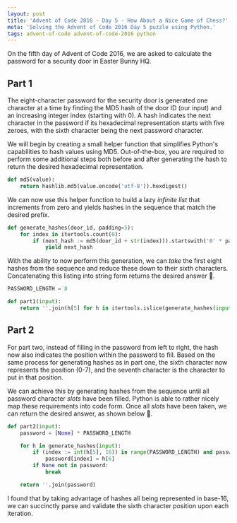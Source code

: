 ```yaml
---
layout: post
title: 'Advent of Code 2016 - Day 5 - How About a Nice Game of Chess?'
meta: 'Solving the Advent of Code 2016 Day 5 puzzle using Python.'
tags: advent-of-code advent-of-code-2016 python
---
```


On the fifth day of Advent of Code 2016, we are asked to calculate the password for a security door in Easter Bunny HQ.

<!--more-->

## Part 1

The eight-character password for the security door is generated one character at a time by finding the MD5 hash of the door ID (our input) and an increasing integer index (starting with 0).
A hash indicates the next character in the password if its hexadecimal representation starts with five zeroes, with the sixth character being the next password character.

We will begin by creating a small helper function that simplifies Python's capabilities to hash values using MD5.
Out-of-the-box, you are required to perform some additional steps both before and after generating the hash to return the desired hexadecimal representation.

```python
def md5(value):
    return hashlib.md5(value.encode('utf-8')).hexdigest()
```

We can now use this helper function to build a lazy _infinite list_ that increments from zero and yields hashes in the sequence that match the desired prefix.

```python
def generate_hashes(door_id, padding=5):
    for index in itertools.count(0):
        if (next_hash := md5(door_id + str(index))).startswith('0' * padding):
            yield next_hash
```

With the ability to now perform this generation, we can _take_ the first eight hashes from the sequence and reduce these down to their sixth characters.
Concatenating this listing into string form returns the desired answer 🌟.

```python
PASSWORD_LENGTH = 8

def part1(input):
    return ''.join(h[5] for h in itertools.islice(generate_hashes(input), PASSWORD_LENGTH))
```

## Part 2

For part two, instead of filling in the password from left to right, the hash now also indicates the position within the password to fill.
Based on the same process for generating hashes as in part one, the sixth character now represents the position (0-7), and the seventh character is the character to put in that position.

We can achieve this by generating hashes from the sequence until all password character _slots_ have been filled.
Python is able to rather nicely map these requirements into code form.
Once all _slots_ have been taken, we can return the desired answer, as shown below 🌟.

```python
def part2(input):
    password = [None] * PASSWORD_LENGTH

    for h in generate_hashes(input):
        if (index := int(h[5], 16)) in range(PASSWORD_LENGTH) and password[index] is None:
            password[index] = h[6]
        if None not in password:
            break

    return ''.join(password)
```

I found that by taking advantage of hashes all being represented in base-16, we can succinctly parse and validate the sixth character position upon each iteration.
